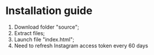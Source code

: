 # Installation guide
1. Download folder "source";
2. Extract files;
3. Launch file "index.html";
4. Need to refresh Instagram access token every 60 days
